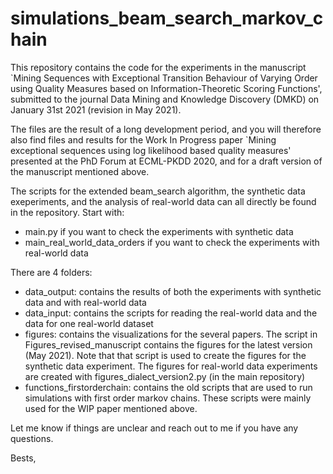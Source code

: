 # simulations_beam_search_markov_chain

This repository contains the code for the experiments in the manuscript `Mining Sequences with Exceptional Transition Behaviour of Varying Order using Quality Measures based on Information-Theoretic Scoring Functions', submitted to the journal Data Mining and Knowledge Discovery (DMKD) on January 31st 2021 (revision in May 2021).

The files are the result of a long development period, and you will therefore also find files and results for the Work In Progress paper `Mining exceptional sequences using log likelihood based quality measures' presented at the PhD Forum at ECML-PKDD 2020, and for a draft version of the manuscript mentioned above.

The scripts for the extended beam_search algorithm, the synthetic data exeperiments, and the analysis of real-world data can all directly be found in the repository. Start with:

- main.py if you want to check the experiments with synthetic data
- main_real_world_data_orders if you want to check the experiments with real-world data

There are 4 folders:

- data_output: contains the results of both the experiments with synthetic data and with real-world data
- data_input: contains the scripts for reading the real-world data and the data for one real-world dataset
- figures: contains the visualizations for the several papers. The script in Figures_revised_manuscript contains the figures for the latest version (May 2021). Note that that script is used to create the figures for the synthetic data experiment. The figures for real-world data experiments are created with figures_dialect_version2.py (in the main repository)
- functions_firstorderchain: contains the old scripts that are used to run simulations with first order markov chains. These scripts were mainly used for the WIP paper mentioned above.

Let me know if things are unclear and reach out to me if you have any questions.

Bests,

